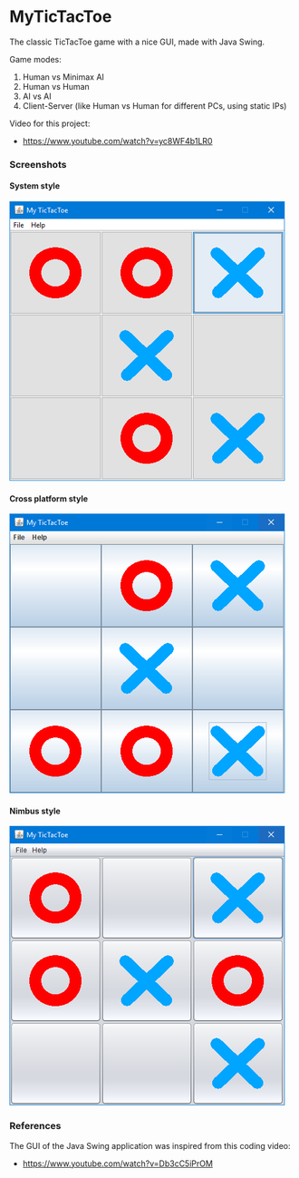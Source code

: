 # MyTicTacToe
The classic TicTacToe game with a nice GUI, made with Java Swing.

Game modes:
1) Human vs Minimax AI
2) Human vs Human
3) AI vs AI
4) Client-Server (like Human vs Human for different PCs, using static IPs)

Video for this project:
- https://www.youtube.com/watch?v=yc8WF4b1LR0


### Screenshots

#### System style
![screenshot](/screenshots/1_system_style.png)

#### Cross platform style
![screenshot](/screenshots/2_cross_platform_style.png)

#### Nimbus style
![screenshot](/screenshots/3_nimbus_style.png)


### References
The GUI of the Java Swing application was inspired from this coding video:
- https://www.youtube.com/watch?v=Db3cC5iPrOM
